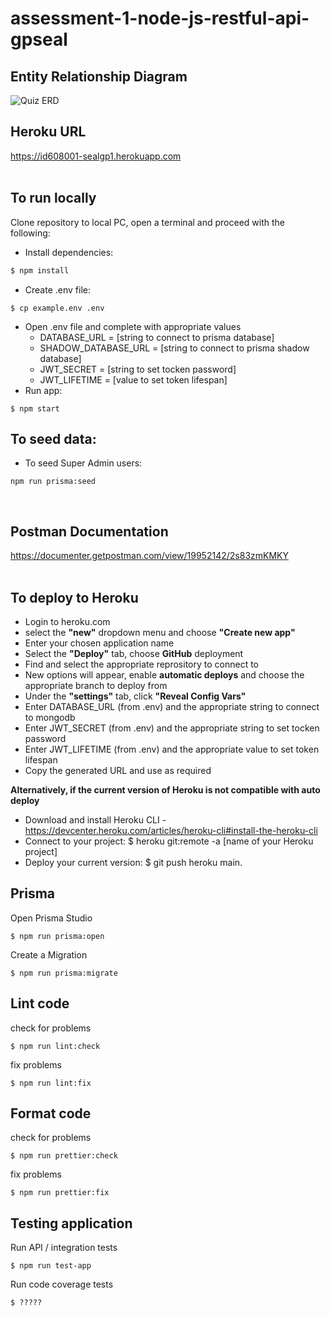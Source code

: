 # assessment-1-node-js-restful-api-gpseal

## Entity Relationship Diagram

![Quiz ERD](https://user-images.githubusercontent.com/83617997/195215055-d9146c9e-18f4-4c38-ad4b-cbbf0bfc2f7e.png)

## Heroku URL

https://id608001-sealgp1.herokuapp.com
<br><br>

## To run locally

Clone repository to local PC,
open a terminal and proceed with the following:

- Install dependencies:

```javascript
$ npm install
```

- Create .env file:

```
$ cp example.env .env
```

- Open .env file and complete with appropriate values
  - DATABASE_URL = [string to connect to prisma database]
  - SHADOW_DATABASE_URL = [string to connect to prisma shadow database]
  - JWT_SECRET = [string to set tocken password]
  - JWT_LIFETIME = [value to set token lifespan]
- Run app:

```
$ npm start
```

## To seed data:

- To seed Super Admin users:

```
npm run prisma:seed
```

<br>

## Postman Documentation

https://documenter.getpostman.com/view/19952142/2s83zmKMKY
<br><br>

## To deploy to Heroku

- Login to heroku.com
- select the **"new"** dropdown menu and choose **"Create new app"**
- Enter your chosen application name
- Select the **"Deploy"** tab, choose **GitHub** deployment
- Find and select the appropriate reprository to connect to
- New options will appear, enable **automatic deploys** and choose the appropriate branch to deploy from
- Under the **"settings"** tab, click **"Reveal Config Vars"**
- Enter DATABASE_URL (from .env) and the appropriate string to connect to mongodb
- Enter JWT_SECRET (from .env) and the appropriate string to set tocken password
- Enter JWT_LIFETIME (from .env) and the appropriate value to set token lifespan
- Copy the generated URL and use as required

**Alternatively, if the current version of Heroku is not compatible with auto deploy**

- Download and install Heroku CLI - https://devcenter.heroku.com/articles/heroku-cli#install-the-heroku-cli
- Connect to your project: $ heroku git:remote -a [name of your Heroku project]
- Deploy your current version: $ git push heroku main.
  <br>

## Prisma

Open Prisma Studio

```
$ npm run prisma:open
```

Create a Migration

```
$ npm run prisma:migrate
```

## Lint code

check for problems

```
$ npm run lint:check
```

fix problems

```
$ npm run lint:fix
```

## Format code

check for problems

```
$ npm run prettier:check
```

fix problems

```
$ npm run prettier:fix
```

## Testing application

Run API / integration tests

```
$ npm run test-app
```

Run code coverage tests

```
$ ?????
```
